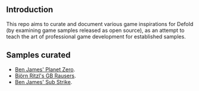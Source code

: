 ## Introduction

This repo aims to curate and document various game inspirations for Defold (by examining game samples released as open source), as an attempt to teach the art of professional game development for established samples.

## Samples curated

* [Ben James' Planet Zero](Planet-Zero-Tips.md).
* [Björn Ritzl's GB Rausers](GBRausers-Tips.md).
* [Ben James' Sub Strike](Sub-Strike-Tips.md).